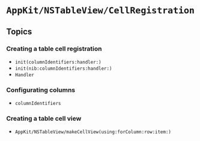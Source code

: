 # ``AppKit/NSTableView/CellRegistration``

## Topics

### Creating a table cell registration

- ``init(columnIdentifiers:handler:)``
- ``init(nib:columnIdentifiers:handler:)``
- ``Handler``

### Configurating columns

- ``columnIdentifiers``

### Creating a table cell view

- ``AppKit/NSTableView/makeCellView(using:forColumn:row:item:)``
